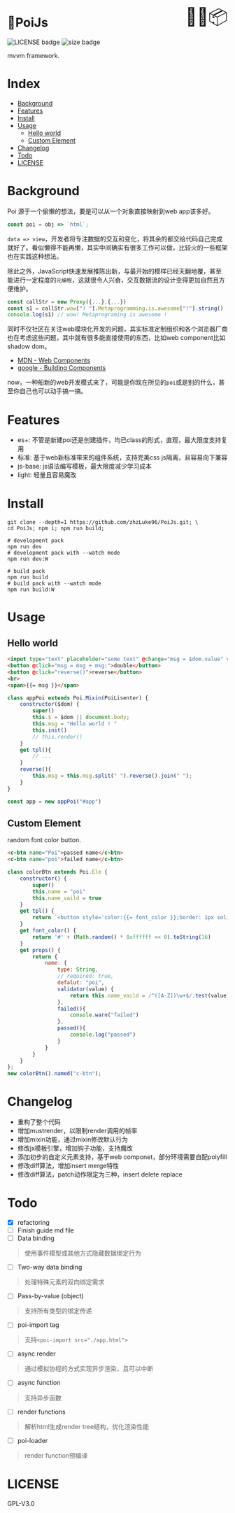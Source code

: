 <span style="float:right;font-size:2.5rem;">📜🔄📦</span>
# 🔮PoiJs

![LICENSE badge](https://img.shields.io/badge/license-GPL3.0-blue)
![size badge](https://img.shields.io/badge/size-14.6K-green)

mvvm framework.

# Index
- [Background](#Background)
- [Features](#Features)
- [Install](#Install)
- [Usage](#Usage)
    - [Hello world](#Hello-world)
    - [Custom Element](#Custom-Element)
- [Changelog](#Changelog)
- [Todo](#Todo)
- [LICENSE](#LICENSE)

# Background
Poi 源于一个偷懒的想法，要是可以从一个对象直接映射到web app该多好。
```js
const poi = obj => `html`;
```
`data => view`，开发者将专注数据的交互和变化，将其余的都交给代码自己完成就好了。看似懒得不能再懒，其实中间确实有很多工作可以做，比较火的一些框架也在实践这种想法。

除此之外，JavaScript快速发展推陈出新，与最开始的模样已经天翻地覆，甚至能进行一定程度的`元编程`，这就很令人兴奋，交互数据流的设计变得更加自然且方便维护。
```js
const callStr = new Proxy({...},{...})
const s1 = callStr.wow["! "].Metaprogramming.is.awesome["!"].string()
console.log(s1) // wow! Metaprograming is awesome !
```
同时不仅社区在关注web模块化开发的问题，其实标准定制组织和各个浏览器厂商也在考虑这些问题，其中就有很多能直接使用的东西，比如web component比如shadow dom。

- [MDN - Web Components](https://developer.mozilla.org/en-US/docs/Web/Web_Components)
- [google - Building Components](https://developers.google.com/web/fundamentals/web-components/)

now，一种船新的web开发模式来了，可能是你现在所见的`poi`或是别的什么，甚至你自己也可以动手搞一搞。

# Features
- es+:
不管是新建poi还是创建插件，均已class的形式，直观，最大限度支持复用
- 标准:
基于web新标准带来的组件系统，支持完美css js隔离，且容易向下兼容
- js-base:
js语法编写模板，最大限度减少学习成本
- light:
轻量且容易魔改

# Install
```
git clone --depth=1 https://github.com/zhzLuke96/PoiJs.git; \
cd PoiJs; npm i; npm run build;
```

```
# development pack
npm run dev
# development pack with --watch mode
npm run dev:W

# build pack
npm run build
# build pack with --watch mode
npm run build:W
```

# Usage


## Hello world
```html
<input type="text" placeholder="some text" @change="msg = $dom.value" value="{{= msg }}">
<button @click="msg = msg + msg;">double</button>
<button @click="reverse()">reverse</button>
<br>
<span>{{= msg }}</span>
```
```js
class appPoi extends Poi.Mixin(PoiLisenter) {
    constructor($dom) {
        super()
        this.$ = $dom || document.body;
        this.msg = "Hello world ! "
        this.init()
        // this.render()
    }
    get tpl(){
        // ...
    }
    reverse(){
        this.msg = this.msg.split(" ").reverse().join(" ");
    }
}

const app = new appPoi("#app")
```

## Custom Element
random font color button.
```html
<c-btn name="Poi">passed name</c-btn>
<c-btn name="poi">failed name</c-btn>
```

````js
class colorBtn extends Poi.Ele {
    constructor() {
        super()
        this.name = "poi"
        this.name_vaild = true
    }
    get tpl() {
        return `<button style='color:{{= font_color }};border: 1px solid {{= name_vaild ? 'green' : 'red' }};'>{{= name }}<slot>click!</slot></button>`
    }
    get font_color() {
        return '#' + (Math.random() * 0xffffff << 0).toString(16)
    }
    get props() {
        return {
            name: {
                type: String,
                // required: true,
                defalut: "poi",
                validator(value) {
                    return this.name_vaild = /^([A-Z])\w+$/.test(value);
                },
                failed(){
                    console.warn("failed")
                },
                passed(){
                    console.log("passed")
                }
            }
        }
    }
};
new colorBtn().named("c-btn");
````

# Changelog
- 重构了整个代码
- 增加mustrender，以限制render调用的帧率
- 增加mixin功能，通过mixin修改默认行为
- 修改jx模板引擎，增加钩子功能，支持魔改
- 添加初步的自定义元素支持，基于web componet，部分环境需要自配polyfill
- 修改diff算法，增加insert merge特性
- 修改diff算法，patch动作限定为三种，insert delete replace

# Todo
- [x] refactoring
- [ ] Finish guide md file
- [ ] Data binding
> 使用事件模型或其他方式隐藏数据绑定行为
- [ ] Two-way data binding
> 处理特殊元素的双向绑定需求
- [ ] Pass-by-value (object)
> 支持所有类型的绑定传递
- [ ] poi-import tag
> 支持```<poi-import src="./app.html">```
- [ ] async render
> 通过模拟协程的方式实现异步渲染，且可以中断
- [ ] async function
> 支持异步函数
- [ ] render functions
> 解析html生成render tree结构，优化渲染性能
- [ ] poi-loader
> render function预编译

# LICENSE
GPL-V3.0